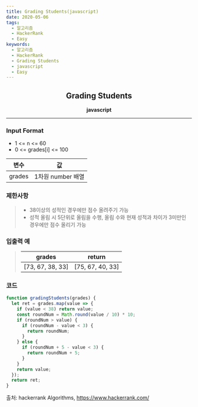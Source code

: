 ```yaml
---
title: Grading Students(javascript)
date: 2020-05-06
tags:
  - 알고리즘
  - HackerRank
  - Easy
keywords:
  - 알고리즘
  - HackerRank
  - Grading Students
  - javascript
  - Easy
---
```


## <center>Grading Students</center>

**<center>javascript</center>**

---

### Input Format

- 1 <= n <= 60
- 0 <= grades[i] <= 100

| 변수   | 값                |
| ------ | ----------------- |
| grades | 1차원 number 배열 |

### 제한사항

> - 38이상의 성적인 경우에만 점수 올려주기 가능
> - 성적 올림 시 5단위로 올림을 수행, 올림 수와 현재 성적과 차이가 3미만인 경우에만 점수 올리기 가능

### 입출력 예

> | grades           | return           |
> | ---------------- | ---------------- |
> | [73, 67, 38, 33] | [75, 67, 40, 33] |

### 코드

```javascript
function gradingStudents(grades) {
  let ret = grades.map(value => {
    if (value < 38) return value;
    const roundNum = Math.round(value / 10) * 10;
    if (roundNum > value) {
      if (roundNum - value < 3) {
        return roundNum;
      }
    } else {
      if (roundNum + 5 - value < 3) {
        return roundNum + 5;
      }
    }
    return value;
  });
  return ret;
}
```

출처: hackerrank Algorithms, https://www.hackerrank.com/
